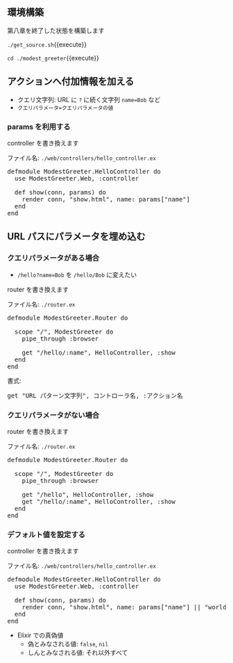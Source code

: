 ## 環境構築

第八章を終了した状態を構築します

`./get_source.sh`{{execute}}

`cd ./modest_greeter`{{execute}}

## アクションへ付加情報を加える

- クエリ文字列: URL に `?` に続く文字列 `name=Bob` など
- `クエリパラメータ=クエリパラメータの値`

### params を利用する

controller を書き換えます

ファイル名: `./web/controllers/hello_controller.ex`

<pre class="file" data-filename="~/oiax/projects/modest_greeter/web/controllers/hello_controller.ex" data-target="replace">
defmodule ModestGreeter.HelloController do
  use ModestGreeter.Web, :controller

  def show(conn, params) do
    render conn, "show.html", name: params["name"]
  end
end
</pre>

## URL パスにパラメータを埋め込む

### クエリパラメータがある場合

- `/hello?name=Bob` を `/hello/Bob` に変えたい

router を書き換えます

ファイル名: `./router.ex`

<pre class="file" data-filename="~/oiax/projects/modest_greeter/router.ex" data-target="replace">
defmodule ModestGreeter.Router do

  scope "/", ModestGreeter do
    pipe_through :browser

    get "/hello/:name", HelloController, :show
  end
end
</pre>

書式:

<pre class="file" data-target="">
get "URL パターン文字列", コントローラ名, :アクション名
</pre>

### クエリパラメータがない場合

router を書き換えます

ファイル名: `./router.ex`

<pre class="file" data-filename="~/oiax/projects/modest_greeter/router.ex" data-target="replace">
defmodule ModestGreeter.Router do

  scope "/", ModestGreeter do
    pipe_through :browser

    get "/hello", HelloController, :show
    get "/hello/:name", HelloController, :show
  end
end
</pre>

### デフォルト値を設定する

controller を書き換えます

ファイル名: `./web/controllers/hello_controller.ex`

<pre class="file" data-filename="~/oiax/projects/modest_greeter/web/controllers/hello_controller.ex" data-target="replace">
defmodule ModestGreeter.HelloController do
  use ModestGreeter.Web, :controller

  def show(conn, params) do
    render conn, "show.html", name: params["name"] || "world"
  end
end
</pre>

- Elixir での真偽値
  - 偽とみなされる値: `false`, `nil`
  - しんとみなされる値: それ以外すべて
